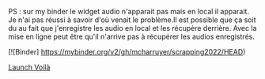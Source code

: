 
PS :  sur my binder le widget audio n'apparait pas mais en local il apparait. Je n'ai pas réussi à savoir d'où venait le problème.Il est possible que ça soit du au fait que j'enregistre les audio en local et les récupère derrière. Avec la mise en ligne peut être qu'il n'arrive pas à récupérer les audios enregistrés.

[![Binder] https://mybinder.org/v2/gh/mcharruyer/scrapping2022/HEAD)

[Launch Voilà](https://mybinder.org/v2/gh/mcharruyer/scrapping2022/HEAD?urlpath=voila%2Frender%2Fnotebook%2Fmaxime_charruyer_App.ipynb)











